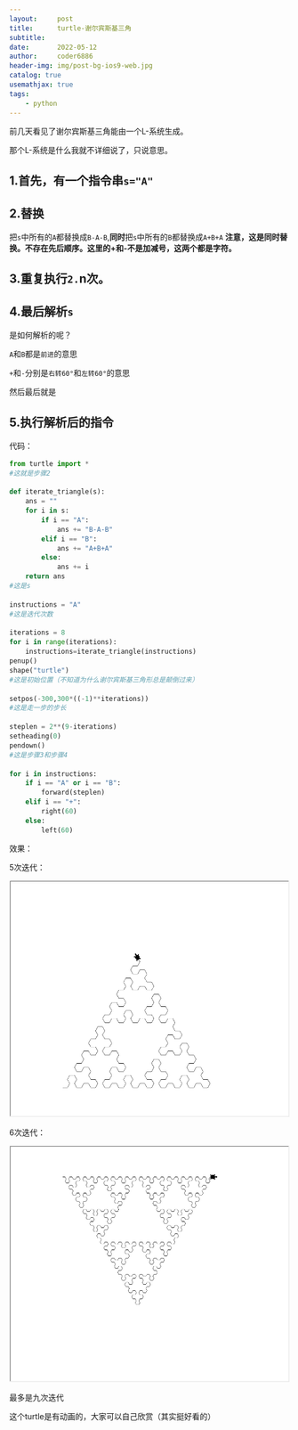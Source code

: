 ```yaml
---
layout:     post
title:      turtle-谢尔宾斯基三角
subtitle:   
date:       2022-05-12
author:     coder6886
header-img: img/post-bg-ios9-web.jpg
catalog: true
usemathjax: true
tags:
    - python
---
```

前几天看见了谢尔宾斯基三角能由一个L-系统生成。

那个L-系统是什么我就不详细说了，只说意思。

## 1.首先，有一个指令串`s="A"`

## 2.替换

把`s`中所有的`A`都替换成`B-A-B`,**同时**把`s`中所有的`B`都替换成`A+B+A` **注意，这是同时替换。不存在先后顺序。这里的+和-不是加减号，这两个都是字符。**

## 3.重复执行`2.`n次。

## 4.最后解析`s`

是如何解析的呢？

`A`和`B`都是`前进`的意思

`+`和`-`分别是`右转60°`和`左转60°`的意思

然后最后就是

## 5.执行解析后的指令

代码：
```python
from turtle import *
#这就是步骤2

def iterate_triangle(s):
    ans = ""
    for i in s:
        if i == "A":
            ans += "B-A-B"
        elif i == "B":
            ans += "A+B+A"
        else:
            ans += i
    return ans
#这是s

instructions = "A"
#这是迭代次数

iterations = 8
for i in range(iterations):
    instructions=iterate_triangle(instructions)
penup()
shape("turtle")
#这是初始位置（不知道为什么谢尔宾斯基三角形总是颠倒过来）

setpos(-300,300*((-1)**iterations))
#这是走一步的步长

steplen = 2**(9-iterations)
setheading(0)
pendown()
#这是步骤3和步骤4

for i in instructions:
    if i == "A" or i == "B":
        forward(steplen)
    elif i == "+":
        right(60)
    else:
        left(60)

```
效果：

5次迭代：

![sierpinski-triangle-turtle-5-iter.png](/img/sierpinski-triangle-turtle-5-iter.png)

6次迭代：

![sierpinski-triangle-turtle-6-iter.png](/img/sierpinski-triangle-turtle-6-iter.png)

最多是九次迭代

这个turtle是有动画的，大家可以自己欣赏（其实挺好看的）